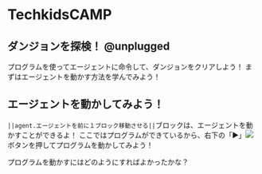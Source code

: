 # TechkidsCAMP

## ダンジョンを探検！ @unplugged

プログラムを使ってエージェントに命令して、ダンジョンをクリアしよう！
まずはエージェントを動かす方法を学んでみよう！

## エージェントを動かしてみよう！

``||agent.エージェントを前に１ブロック移動させる||``ブロックは、エージェントを動かすことができるよ！
ここではプログラムができているから、右下の「▶︎」![](https://raw.githubusercontent.com/maple-1031/TechkidsCampTutorial/master/images/playbutton.png)ボタンを押してプログラムを動かしてみよう！

プログラムを動かすにはどのようにすればよかったかな？